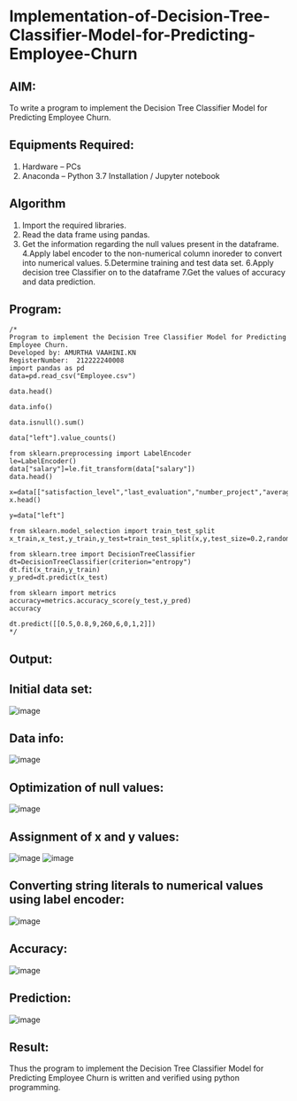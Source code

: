 # Implementation-of-Decision-Tree-Classifier-Model-for-Predicting-Employee-Churn

## AIM:
To write a program to implement the Decision Tree Classifier Model for Predicting Employee Churn.

## Equipments Required:
1. Hardware – PCs
2. Anaconda – Python 3.7 Installation / Jupyter notebook

## Algorithm
1. Import the required libraries.
2. Read the data frame using pandas.
3. Get the information regarding the null values present in the dataframe.
4.Apply label encoder to the non-numerical column inoreder to convert into numerical values.
5.Determine training and test data set.
6.Apply decision tree Classifier on to the dataframe
7.Get the values of accuracy and data prediction.

## Program:
```
/*
Program to implement the Decision Tree Classifier Model for Predicting Employee Churn.
Developed by: AMURTHA VAAHINI.KN
RegisterNumber:  212222240008
import pandas as pd
data=pd.read_csv("Employee.csv")

data.head()

data.info()

data.isnull().sum()

data["left"].value_counts()

from sklearn.preprocessing import LabelEncoder
le=LabelEncoder()
data["salary"]=le.fit_transform(data["salary"])
data.head()

x=data[["satisfaction_level","last_evaluation","number_project","average_montly_hours","time_spend_company","Work_accident","promotion_last_5years","salary"]]
x.head()

y=data["left"]

from sklearn.model_selection import train_test_split
x_train,x_test,y_train,y_test=train_test_split(x,y,test_size=0.2,random_state=100)

from sklearn.tree import DecisionTreeClassifier
dt=DecisionTreeClassifier(criterion="entropy")
dt.fit(x_train,y_train)
y_pred=dt.predict(x_test)

from sklearn import metrics
accuracy=metrics.accuracy_score(y_test,y_pred)
accuracy

dt.predict([[0.5,0.8,9,260,6,0,1,2]])
*/
```

## Output:
## Initial data set:
![image](https://github.com/amurthavaahininagarajan/Implementation-of-Decision-Tree-Classifier-Model-for-Predicting-Employee-Churn/assets/118679102/ceda7e48-5367-4d0b-af53-01d7c3e677c4)
## Data info:
![image](https://github.com/amurthavaahininagarajan/Implementation-of-Decision-Tree-Classifier-Model-for-Predicting-Employee-Churn/assets/118679102/64f8f988-bb66-439f-a476-c8c2c430f955)
## Optimization of null values:
![image](https://github.com/amurthavaahininagarajan/Implementation-of-Decision-Tree-Classifier-Model-for-Predicting-Employee-Churn/assets/118679102/71273186-38b6-416e-8617-03f93037e8ae)
## Assignment of x and y values:
![image](https://github.com/amurthavaahininagarajan/Implementation-of-Decision-Tree-Classifier-Model-for-Predicting-Employee-Churn/assets/118679102/58d2ce46-5dcd-44b2-b32d-c52944618948)
![image](https://github.com/amurthavaahininagarajan/Implementation-of-Decision-Tree-Classifier-Model-for-Predicting-Employee-Churn/assets/118679102/08702070-a680-49ea-a025-9d6032db4f2e)
## Converting string literals to numerical values using label encoder:
![image](https://github.com/amurthavaahininagarajan/Implementation-of-Decision-Tree-Classifier-Model-for-Predicting-Employee-Churn/assets/118679102/25aaef04-a446-4687-b2bc-ce9abc3be426)
## Accuracy:
![image](https://github.com/amurthavaahininagarajan/Implementation-of-Decision-Tree-Classifier-Model-for-Predicting-Employee-Churn/assets/118679102/7232b75a-10b5-45a9-9166-c2d6ed6087b1)
## Prediction:
![image](https://github.com/amurthavaahininagarajan/Implementation-of-Decision-Tree-Classifier-Model-for-Predicting-Employee-Churn/assets/118679102/81eae1b0-660e-43f8-a43e-52447c0987d5)


## Result:
Thus the program to implement the  Decision Tree Classifier Model for Predicting Employee Churn is written and verified using python programming.
